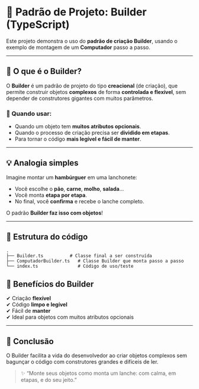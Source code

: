 # 🧱 Padrão de Projeto: Builder (TypeScript)

Este projeto demonstra o uso do **padrão de criação Builder**, usando o exemplo de montagem de um **Computador** passo a passo.

---

## 📌 O que é o Builder?

O **Builder** é um padrão de projeto do tipo **creacional** (de criação), que permite construir objetos **complexos** de forma **controlada e flexível**, sem depender de construtores gigantes com muitos parâmetros.

### 🎯 Quando usar:

- Quando um objeto tem **muitos atributos opcionais**.
- Quando o processo de criação precisa ser **dividido em etapas**.
- Para tornar o código **mais legível e fácil de manter**.

---

## 💡 Analogia simples

Imagine montar um **hambúrguer** em uma lanchonete:

- Você escolhe o **pão**, **carne**, **molho**, **salada**...
- Você monta **etapa por etapa**.
- No final, você **confirma** e recebe o lanche completo.

O padrão **Builder faz isso com objetos**!

---

## 📁 Estrutura do código

```
.
├── Builder.ts          # Classe final a ser construída
├── ComputadorBuilder.ts   # Classe Builder que monta passo a passo
└── index.ts               # Código de uso/teste
```

## 🧠 Benefícios do Builder

✔ Criação **flexível**  
✔ Código **limpo e legível**  
✔ Fácil de **manter**  
✔ Ideal para objetos com muitos atributos opcionais

---

## 📌 Conclusão

O Builder facilita a vida do desenvolvedor ao criar objetos complexos sem bagunçar o código com construtores grandes e difíceis de ler.

> ✨ “Monte seus objetos como monta um lanche: com calma, em etapas, e do seu jeito.”

